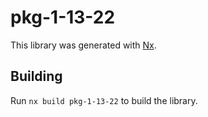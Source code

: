 # pkg-1-13-22

This library was generated with [Nx](https://nx.dev).

## Building

Run `nx build pkg-1-13-22` to build the library.
